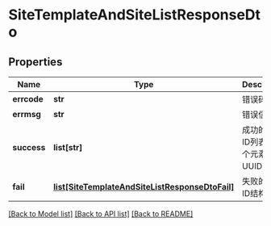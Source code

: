 # SiteTemplateAndSiteListResponseDto

## Properties
Name | Type | Description | Notes
------------ | ------------- | ------------- | -------------
**errcode** | **str** | 错误码。 | [optional] 
**errmsg** | **str** | 错误信息。 | [optional] 
**success** | **list[str]** | 成功的站点ID列表，每个元素为UUID格式。 | [optional] 
**fail** | [**list[SiteTemplateAndSiteListResponseDtoFail]**](SiteTemplateAndSiteListResponseDtoFail.md) | 失败的站点ID结构。 | [optional] 

[[Back to Model list]](../README.md#documentation-for-models) [[Back to API list]](../README.md#documentation-for-api-endpoints) [[Back to README]](../README.md)


